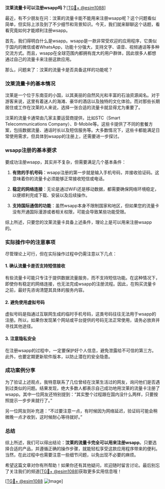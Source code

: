**汶莱流量卡可以注册wsapp吗？**[[TG💪+ @esim1088](https://t.me/s/esim1088)]

最近，有不少朋友在问：汶莱的流量卡能不能用来注册wsapp呢？这个问题看似简单，但实际上涉及到了不少细节和背景知识。今天，我们就来聊聊这个话题，看看究竟如何才能顺利注册wsapp。

首先，我们得明白什么是wsapp。wsapp是一款非常受欢迎的应用程序，它类似于国内的微信或者WhatsApp，功能十分强大，支持文字、语音、视频通话等多种交流方式。而且，wsapp在全球范围内都拥有庞大的用户群体，因此很多人都想通过自己的流量卡来注册这款应用。

那么，问题来了：汶莱的流量卡是否具备这样的功能呢？

### 汶莱流量卡的基本情况

汶莱是一个位于东南亚的小国，以其美丽的自然风光和丰富的石油资源闻名。对于游客来说，这里有着迷人的海滩、豪华的酒店以及独特的文化体验。而对那些长期居住或工作在汶莱的人来说，选择一张合适的流量卡就显得尤为重要了。

汶莱的流量卡通常由几家主要运营商提供，比如STC（Smart Telecommunications Company）、B-Mobile等。这些卡提供了不同的套餐方案，包括数据流量、通话时长以及短信服务等。大多数情况下，这些卡都能满足日常使用需求，但具体到wsapp的注册上，还需要进一步探讨。

### wsapp注册的基本要求

要成功注册wsapp，其实并不复杂，但需要满足几个基本条件：

1. **有效的手机号码**：wsapp注册的第一步就是输入手机号码，并接收验证码。这意味着你的流量卡必须能够正常接收短信或电话。
   
2. **稳定的网络连接**：无论是通过WiFi还是移动数据，都需要确保网络环境稳定，以便顺利完成下载、安装以及后续操作。

3. **支持国际通信的功能**：虽然wsapp本身不限制国家和地区，但如果您的流量卡没有开通国际漫游或者相关权限，可能会导致某些功能受限。

综上所述，只要您的汶莱流量卡具备上述条件，理论上是可以用来注册wsapp的。

### 实际操作中的注意事项

尽管理论上可行，但在实际操作过程中仍需注意以下几点：

#### 1. 确认流量卡是否支持短信接收
有些流量卡可能只专注于提供数据流量服务，而不支持短信功能。在这种情况下，即使你有稳定的网络连接，也无法完成wsapp的注册流程。因此，在购买流量卡之前，最好先咨询清楚其具体的服务内容。

#### 2. 避免使用虚拟号码
虚拟号码是指通过互联网生成的临时手机号码，这类号码往往无法用于wsapp的注册。所以，如果你发现某个网站或平台提供的号码无法正常使用，请务必放弃并寻找其他途径。

#### 3. 注意隐私安全
在注册wsapp的过程中，一定要保护好个人信息，避免泄露给不可信的第三方。此外，也要定期更新软件版本，以防止潜在的安全隐患。

### 成功案例分享

为了验证上述观点，我特意联系了几位曾经在汶莱生活过的网友，询问他们是否遇到过类似的问题。结果发现，绝大多数人都表示自己成功地用汶莱的流量卡注册了wsapp。其中一位网友还特别提到：“其实整个过程跟在国内没什么两样，只要按照提示一步步来就行了。”

另一位网友则补充道：“不过要注意一点，有时候因为网络延迟，验证码可能会稍微晚一点才收到，这时候耐心等待就好。”

### 总结

综上所述，我们可以得出结论：**汶莱的流量卡完全可以用来注册wsapp**。只要选择合适的产品，并遵循正确的操作步骤，就能轻松享受这款应用程序带来的便利。当然，在此过程中也需要注意一些细节问题，以免出现不必要的麻烦。

希望这篇文章对你有所帮助！如果你还有其他疑问，欢迎随时留言讨论。最后别忘了关注我们的频道[[TG💪+ @esim1088](https://t.me/s/esim1088)]获取更多实用信息哦！

[[TG💪+ @esim1088](https://t.me/s/esim1088) ![Image](https://i.postimg.cc/4NQfJmqS/Snipaste-2025-05-13-00-14-12.png)]